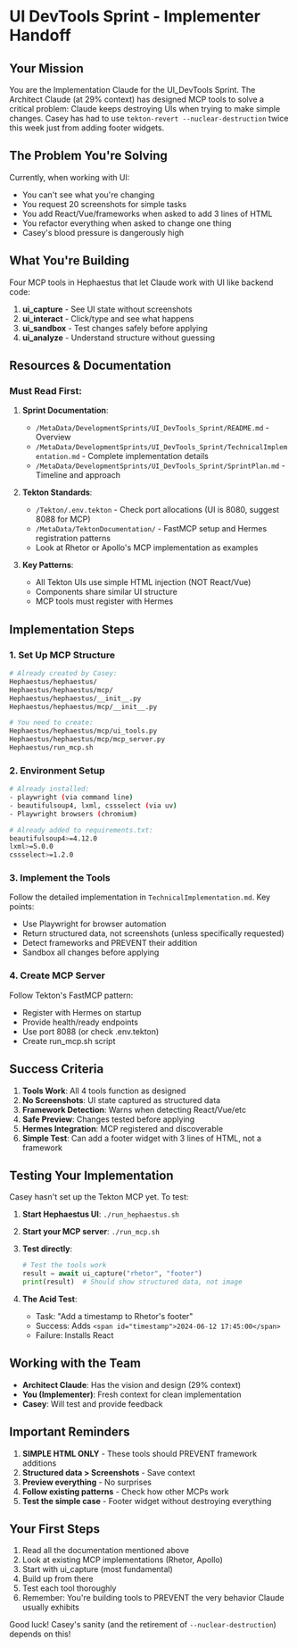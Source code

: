 # UI DevTools Sprint - Implementer Handoff

## Your Mission

You are the Implementation Claude for the UI_DevTools Sprint. The Architect Claude (at 29% context) has designed MCP tools to solve a critical problem: Claude keeps destroying UIs when trying to make simple changes. Casey has had to use `tekton-revert --nuclear-destruction` twice this week just from adding footer widgets.

## The Problem You're Solving

Currently, when working with UI:
- You can't see what you're changing
- You request 20 screenshots for simple tasks
- You add React/Vue/frameworks when asked to add 3 lines of HTML
- You refactor everything when asked to change one thing
- Casey's blood pressure is dangerously high

## What You're Building

Four MCP tools in Hephaestus that let Claude work with UI like backend code:

1. **ui_capture** - See UI state without screenshots
2. **ui_interact** - Click/type and see what happens
3. **ui_sandbox** - Test changes safely before applying
4. **ui_analyze** - Understand structure without guessing

## Resources & Documentation

### Must Read First:
1. **Sprint Documentation**:
   - `/MetaData/DevelopmentSprints/UI_DevTools_Sprint/README.md` - Overview
   - `/MetaData/DevelopmentSprints/UI_DevTools_Sprint/TechnicalImplementation.md` - Complete implementation details
   - `/MetaData/DevelopmentSprints/UI_DevTools_Sprint/SprintPlan.md` - Timeline and approach

2. **Tekton Standards**:
   - `/Tekton/.env.tekton` - Check port allocations (UI is 8080, suggest 8088 for MCP)
   - `/MetaData/TektonDocumentation/` - FastMCP setup and Hermes registration patterns
   - Look at Rhetor or Apollo's MCP implementation as examples

3. **Key Patterns**:
   - All Tekton UIs use simple HTML injection (NOT React/Vue)
   - Components share similar UI structure
   - MCP tools must register with Hermes

## Implementation Steps

### 1. Set Up MCP Structure
```bash
# Already created by Casey:
Hephaestus/hephaestus/
Hephaestus/hephaestus/mcp/
Hephaestus/hephaestus/__init__.py
Hephaestus/hephaestus/mcp/__init__.py

# You need to create:
Hephaestus/hephaestus/mcp/ui_tools.py
Hephaestus/hephaestus/mcp/mcp_server.py
Hephaestus/run_mcp.sh
```

### 2. Environment Setup
```bash
# Already installed:
- playwright (via command line)
- beautifulsoup4, lxml, cssselect (via uv)
- Playwright browsers (chromium)

# Already added to requirements.txt:
beautifulsoup4>=4.12.0
lxml>=5.0.0
cssselect>=1.2.0
```

### 3. Implement the Tools

Follow the detailed implementation in `TechnicalImplementation.md`. Key points:
- Use Playwright for browser automation
- Return structured data, not screenshots (unless specifically requested)
- Detect frameworks and PREVENT their addition
- Sandbox all changes before applying

### 4. Create MCP Server

Follow Tekton's FastMCP pattern:
- Register with Hermes on startup
- Provide health/ready endpoints
- Use port 8088 (or check .env.tekton)
- Create run_mcp.sh script

## Success Criteria

1. **Tools Work**: All 4 tools function as designed
2. **No Screenshots**: UI state captured as structured data
3. **Framework Detection**: Warns when detecting React/Vue/etc
4. **Safe Preview**: Changes tested before applying
5. **Hermes Integration**: MCP registered and discoverable
6. **Simple Test**: Can add a footer widget with 3 lines of HTML, not a framework

## Testing Your Implementation

Casey hasn't set up the Tekton MCP yet. To test:

1. **Start Hephaestus UI**: `./run_hephaestus.sh`
2. **Start your MCP server**: `./run_mcp.sh`
3. **Test directly**:
   ```python
   # Test the tools work
   result = await ui_capture("rhetor", "footer")
   print(result)  # Should show structured data, not image
   ```

4. **The Acid Test**: 
   - Task: "Add a timestamp to Rhetor's footer"
   - Success: Adds `<span id="timestamp">2024-06-12 17:45:00</span>`
   - Failure: Installs React

## Working with the Team

- **Architect Claude**: Has the vision and design (29% context)
- **You (Implementer)**: Fresh context for clean implementation
- **Casey**: Will test and provide feedback

## Important Reminders

1. **SIMPLE HTML ONLY** - These tools should PREVENT framework additions
2. **Structured data > Screenshots** - Save context
3. **Preview everything** - No surprises
4. **Follow existing patterns** - Check how other MCPs work
5. **Test the simple case** - Footer widget without destroying everything

## Your First Steps

1. Read all the documentation mentioned above
2. Look at existing MCP implementations (Rhetor, Apollo)
3. Start with ui_capture (most fundamental)
4. Build up from there
5. Test each tool thoroughly
6. Remember: You're building tools to PREVENT the very behavior Claude usually exhibits

Good luck! Casey's sanity (and the retirement of `--nuclear-destruction`) depends on this!